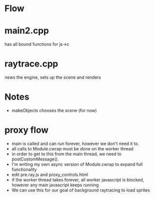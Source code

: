 # Flow




# main2.cpp
has all bound functions for js->c

# raytrace.cpp
news the engine, sets up the scene and renders


# Notes
* makeObjects chooses the scene (for now)







# proxy flow
* main is called and can run forever, however we don't need it to.
* all calls to Module.cwrap must be done on the worker thread
* in order to get to this from the main thread, we need to postCustomMessage().
* I'm writing my own async version of Module.cwrap to expand full functionality
* edit pre.ray.js and proxy_controls.html
* if the worker thread takes forever, all worker javascript is blocked, however any main javascript keeps running
* We can use this for our goal of background raytracing to load sprites

